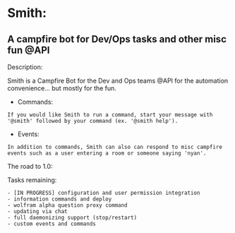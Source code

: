 <h1>Smith:</h1>
<h2>A campfire bot for Dev/Ops tasks and other misc fun @API</h2>

Description:

   Smith is a Campfire Bot for the Dev and Ops teams @API for the automation convenience... but mostly for the fun.

   - Commands:

    If you would like Smith to run a command, start your message with '@smith' followed by your command (ex. '@smith help').

   - Events:

    In addition to commands, Smith can also can respond to misc campfire events such as a user entering a room or someone saying 'nyan'.




The road to 1.0:

  Tasks remaining:

    - [IN PROGRESS] configuration and user permission integration
    - information commands and deploy
    - wolfram alpha question proxy command
    - updating via chat
    - full daemonizing support (stop/restart)
    - custom events and commands
